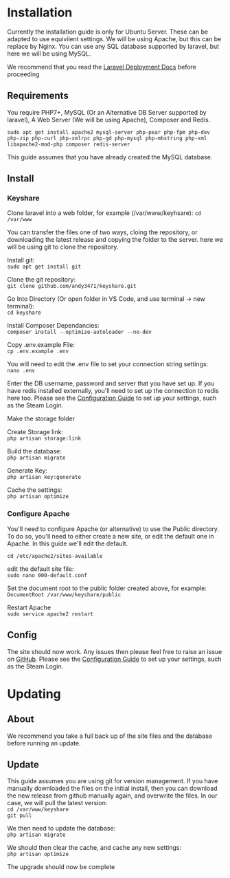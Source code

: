 # Installation

Currently the installation guide is only for Ubuntu Server. These can be adapted to use equivilent settings. We will be using Apache, but this can be replace by Nginx. You can use any SQL database supported by laravel, but here we will be using MySQL.

We recommend that you read the [Laravel Deployment Docs](https://laravel.com/docs/6.x/deployment) before proceeding

## Requirements

You require PHP7+, MySQL (Or an Alternative DB Server supported by laravel), A Web Server (We will be using Apache), Composer and Redis.

`sudo apt get install apache2 mysql-server php-pear php-fpm php-dev php-zip php-curl php-xmlrpc php-gd php-mysql php-mbstring php-xml libapache2-mod-php composer redis-server`

This guide assumes that you have already created the MySQL database.

## Install

### Keyshare

Clone laravel into a web folder, for example (/var/www/keyhsare):
`cd /var/www`

You can transfer the files one of two ways, cloing the repository, or downloading the latest release and copying the folder to the server. here we will be using git to clone the repository.

Install git:  
`sudo apt get install git`

Clone the git repository:  
`git clone github.com/andy3471/keyshare.git`

Go Into Directory (Or open folder in VS Code, and use terminal -> new terminal):  
`cd keyshare`

Install Composer Dependancies:  
`composer install --optimize-autoloader --no-dev`

Copy .env.example File:  
`cp .env.example .env`

You will need to edit the .env file to set your connection string settings:  
`nano .env`

Enter the DB username, password and server that you have set up. If you have redis installed externally, you'll need to set up the connection to redis here too. Please see the [Configuration Guide](docs/CONFIG.md) to set up your settings, such as the Steam Login.

Make the storage folder

Create Storage link:  
`php artisan storage:link`

Build the database:  
`php artisan migrate`

Generate Key:  
`php artisan key:generate`

Cache the settings:  
`php artisan optimize`

### Configure Apache

You'll need to configure Apache (or alternative) to use the Public directory. To do so, you'll need to either create a new site, or edit the default one in Apache. In this guide we'll edit the default.

`cd /etc/apache2/sites-available`

edit the default site file:  
`sudo nano 000-default.conf`

Set the document root to the public folder created above, for example:  
`DocumentRoot /var/www/keyshare/public`

Restart Apache  
`sudo service apache2 restart`

## Config

The site should now work. Any issues then please feel free to raise an issue on [GitHub](https://github.com/andy3471/keyshare/issues/new/choose). Please see the [Configuration Guide](docs/CONFIG.md) to set up your settings, such as the Steam Login.

# Updating

## About

We recommend you take a full back up of the site files and the database before running an update.

## Update

This guide assumes you are using git for version management. If you have manually downloaded the files on the initial install, then you can download the new release from github manually again, and overwrite the files. In our case, we will pull the latest version:  
`cd /var/www/keyshare`  
`git pull`

We then need to update the database:  
`php artisan migrate`

We should then clear the cache, and cache any new settings:  
`php artisan optimize`

The upgrade should now be complete
